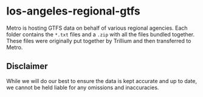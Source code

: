 # los-angeles-regional-gtfs

Metro is hosting GTFS data on behalf of various regional agencies. Each folder contains the `*.txt` files and a `.zip` with all the files bundled together.  These files were originally put together by Trillium and then transferred to Metro.

## Disclaimer

While we will do our best to ensure the data is kept accurate and up to date, we cannot be held liable for any omissions and inaccuracies.
